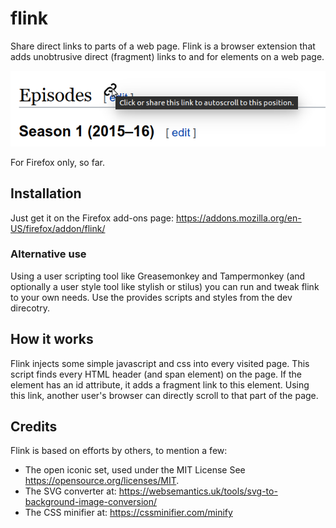 # flink
Share direct links to parts of a web page. Flink is a browser extension that adds unobtrusive direct (fragment) links to and for elements on a web page.

![flink usage example](https://github.com/suterma/flink/raw/master/firefox-extension/dev/FlinkApplication.png)

For Firefox only, so far.

## Installation
Just get it on the Firefox add-ons page: https://addons.mozilla.org/en-US/firefox/addon/flink/

### Alternative use
Using a user scripting tool like Greasemonkey and Tampermonkey (and optionally a user style tool like stylish or stilus) you can run and tweak flink to your own needs. Use the provides scripts and styles from the dev direcotry.

## How it works
Flink injects some simple javascript and css into every visited page. This script finds every HTML header (and span element) on the page. If the element has an id attribute, it adds a fragment link to this element. Using this link, another user's browser can directly scroll to that part of the page.

## Credits
Flink is based on efforts by others, to mention a few:
 - The open iconic set, used under the MIT License See https://opensource.org/licenses/MIT.
 - The SVG converter at: https://websemantics.uk/tools/svg-to-background-image-conversion/ 
 - The CSS minifier at: https://cssminifier.com/minify
 

